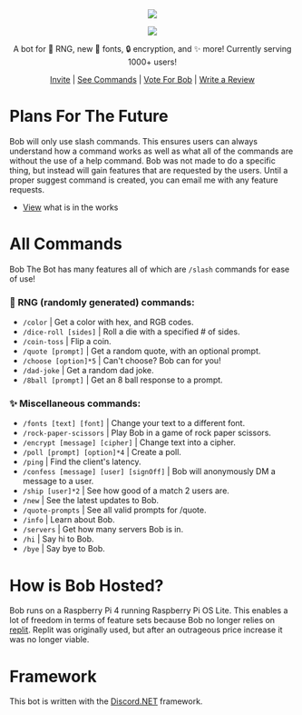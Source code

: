 <div align="center">
    <img src="https://cdn.discordapp.com/app-icons/705680059809398804/80ccbc059472924a24fb60fe404521e0.png?size=512%22">
<p>
    <img src="https://skillicons.dev/icons?i=cs,net,raspberrypi,discord">
<p>
<p>A bot for 🎲 RNG, new 📜 fonts, 🔒 encryption, and ✨ more! Currently serving 1000+ users!</p>
<a href="https://discord.com/oauth2/authorize?client_id=705680059809398804&permissions=1110719392886&scope=bot%20applications.commands">Invite</a>
<span>|
<a href="https://github.com/Quantam-Studios/BobTheBot#all-commands">See Commands</a>
<span>|
<a href="https://top.gg/bot/705680059809398804/vote">Vote For Bob</a>
<span>|
<a href="https://top.gg/bot/705680059809398804">Write a Review</a>

</div>

# Plans For The Future
Bob will only use slash commands. This ensures users can always understand how a command works as well as what all of the commands are without the use of a help command.
Bob was not made to do a specific thing, but instead will gain features that are requested by the users. Until a proper suggest command is created, you can email me with any feature requests.
- [View](https://github.com/users/Quantam-Studios/projects/3) what is in the works

# All Commands
Bob The Bot has many features all of which are `/slash` commands for ease of use!
### 🎲 RNG (randomly generated) commands: 
- `/color` | Get a color with hex, and RGB codes.
- `/dice-roll [sides]` | Roll a die with a specified # of sides.
- `/coin-toss` | Flip a coin.
- `/quote [prompt]` | Get a random quote, with an optional prompt.
- `/choose [option]*5` | Can't choose? Bob can for you!
- `/dad-joke` | Get a random dad joke.
- `/8ball [prompt]` | Get an 8 ball response to a prompt. 

### ✨ Miscellaneous commands: 
- `/fonts [text] [font]` | Change your text to a different font.
- `/rock-paper-scissors` | Play Bob in a game of rock paper scissors.
- `/encrypt [message] [cipher]` | Change text into a cipher.
- `/poll [prompt] [option]*4` | Create a poll.
- `/ping` | Find the client's latency.
- `/confess [message] [user] [signOff]` | Bob will anonymously DM a message to a user.
- `/ship [user]*2` | See how good of a match 2 users are.
- `/new` | See the latest updates to Bob.
- `/quote-prompts` | See all valid prompts for /quote.
- `/info` | Learn about Bob.
- `/servers` | Get how many servers Bob is in.
- `/hi` | Say hi to Bob.
- `/bye` | Say bye to Bob.

# How is Bob Hosted?
Bob runs on a Raspberry Pi 4 running Raspberry Pi OS Lite. This enables a lot of freedom in terms of feature sets because Bob no longer relies on [replit](replit.com). Replit was originally used, but after an outrageous price increase it was no longer viable.

# Framework
This bot is written with the [Discord.NET](https://github.com/discord-net/Discord.Net) framework.

